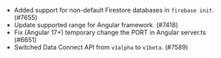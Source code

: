 - Added support for non-default Firestore databases in `firebase init`. (#7655)
- Update supported range for Angular framework. (#7418)
- Fix (Angular 17+) temporary change the PORT in Angular server.ts (#6651)
- Switched Data Connect API from `v1alpha` to `v1beta`. (#7589)